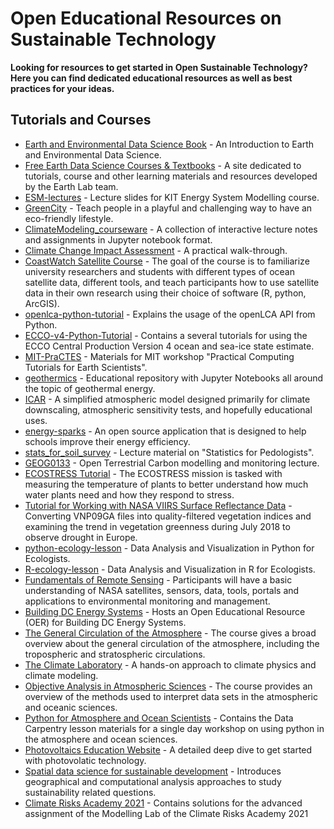 <!--lint ignore awesome-toc awesome-contributing awesome-badge -->
# Open Educational Resources on Sustainable Technology

__Looking for resources to get started in Open Sustainable Technology? Here you can find dedicated educational resources as well as best practices for your ideas.__

## Tutorials and Courses
- [Earth and Environmental Data Science Book](https://github.com/earth-env-data-science/earth-env-data-science-book) - An Introduction to Earth and Environmental Data Science.
- [Free Earth Data Science Courses & Textbooks](https://github.com/earthlab/earthlab.github.io) - A site dedicated to tutorials, course and other learning materials and resources developed by the Earth Lab team.
- [ESM-lectures](https://github.com/nworbmot/esm-lectures) - Lecture slides for KIT Energy System Modelling course.
- [GreenCity](https://github.com/ita-social-projects/GreenCity) - Teach people in a playful and challenging way to have an eco-friendly lifestyle.
- [ClimateModeling_courseware](https://github.com/brian-rose/ClimateModeling_courseware) - A collection of interactive lecture notes and assignments in Jupyter notebook format.
- [Climate Change Impact Assessment](https://claut.gitlab.io/man_ccia/) - A practical walk-through.
- [CoastWatch Satellite Course](https://coastwatch.gitbook.io/satellite-course/) - The goal of the course is to familiarize university researchers and students with different types of ocean satellite data, different tools, and teach participants how to use satellite data in their own research using their choice of software (R, python, ArcGIS).
- [openlca-python-tutorial](https://github.com/GreenDelta/openlca-python-tutorial) - Explains the usage of the openLCA API from Python.
- [ECCO-v4-Python-Tutorial](https://github.com/ECCO-GROUP/ECCO-v4-Python-Tutorial) - Contains a several tutorials for using the ECCO Central Production Version 4 ocean and sea-ice state estimate.
- [MIT-PraCTES](https://github.com/PraCTES/MIT-PraCTES) - Materials for MIT workshop "Practical Computing Tutorials for Earth Scientists".
- [geothermics](https://github.com/Japhiolite/geothermics) - Educational repository with Jupyter Notebooks all around the topic of geothermal energy.
- [ICAR](https://github.com/NCAR/icar) - A simplified atmospheric model designed primarily for climate downscaling, atmospheric sensitivity tests, and hopefully educational uses.
- [energy-sparks](https://github.com/Energy-Sparks/energy-sparks) - An open source application that is designed to help schools improve their energy efficiency.
- [stats_for_soil_survey](https://ncss-tech.github.io/stats_for_soil_survey/) - Lecture material on "Statistics for Pedologists".
- [GEOG0133](https://github.com/profLewis/GEOG0133) -  Open Terrestrial Carbon modelling and monitoring lecture.
- [ECOSTRESS Tutorial](https://git.earthdata.nasa.gov/projects/LPDUR/repos/tutorial-ecostress) - The ECOSTRESS mission is tasked with measuring the temperature of plants to better understand how much water plants need and how they respond to stress.
- [Tutorial for Working with NASA VIIRS Surface Reflectance Data](https://git.earthdata.nasa.gov/projects/LPDUR/repos/nasa_viirs_surfacereflectance/) - Converting VNP09GA files into quality-filtered vegetation indices and examining the trend in vegetation greenness during July 2018 to observe drought in Europe.
- [python-ecology-lesson](https://github.com/datacarpentry/python-ecology-lesson) - Data Analysis and Visualization in Python for Ecologists.
- [R-ecology-lesson](https://github.com/datacarpentry/R-ecology-lesson) - Data Analysis and Visualization in R for Ecologists.
- [Fundamentals of Remote Sensing](https://appliedsciences.nasa.gov/join-mission/training/english/fundamentals-remote-sensing) - Participants will have a basic understanding of NASA satellites, sensors, data, tools, portals and applications to environmental monitoring and management.
- [Building DC Energy Systems](https://learn.libre.solar/) - Hosts an Open Educational Resource (OER) for Building DC Energy Systems.
- [The General Circulation of the Atmosphere](https://nordicesmhub.github.io/GEO4962/) - The course gives a broad overview about the general circulation of the atmosphere, including the tropospheric and stratospheric circulations. 
- [The Climate Laboratory](https://github.com/brian-rose/ClimateLaboratoryBook) - A hands-on approach to climate physics and climate modeling.
- [Objective Analysis in Atmospheric Sciences](https://github.com/eabarnes1010/ats655-coursematerial) - The course provides an overview of the methods used to interpret data sets in the atmospheric and oceanic sciences.
- [Python for Atmosphere and Ocean Scientists](https://github.com/carpentrieslab/python-aos-lesson) - Contains the Data Carpentry lesson materials for a single day workshop on using python in the atmosphere and ocean sciences.
- [Photovoltaics Education Website](https://www.pveducation.org/) - A detailed deep dive to get started with photovolatic technology.
- [Spatial data science for sustainable development](https://sustainability-gis.readthedocs.io/en/latest/) - Introduces geographical and computational analysis approaches to study sustainability related questions.  
- [Climate Risks Academy 2021](https://github.com/danielhuppmann/climate-risks-academy-2021) - Contains solutions for the advanced assignment of the Modelling Lab of the Climate Risks Academy 2021
